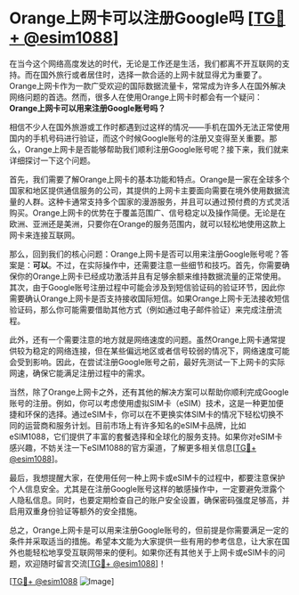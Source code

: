 # Orange上网卡可以注册Google吗 [[TG💪+ @esim1088](https://t.me/s/esim1088)]

在当今这个网络高度发达的时代，无论是工作还是生活，我们都离不开互联网的支持。而在国外旅行或者居住时，选择一款合适的上网卡就显得尤为重要了。Orange上网卡作为一款广受欢迎的国际数据流量卡，常常成为许多人在国外解决网络问题的首选。然而，很多人在使用Orange上网卡时都会有一个疑问：**Orange上网卡可以用来注册Google账号吗？**

相信不少人在国外旅游或工作时都遇到过这样的情况——手机在国外无法正常使用国内的手机号码进行验证，而这个时候Google账号的注册又变得至关重要。那么，Orange上网卡是否能够帮助我们顺利注册Google账号呢？接下来，我们就来详细探讨一下这个问题。

首先，我们需要了解Orange上网卡的基本功能和特点。Orange是一家在全球多个国家和地区提供通信服务的公司，其提供的上网卡主要面向需要在境外使用数据流量的人群。这种卡通常支持多个国家的漫游服务，并且可以通过预付费的方式灵活购买。Orange上网卡的优势在于覆盖范围广、信号稳定以及操作简便。无论是在欧洲、亚洲还是美洲，只要你在Orange的服务范围内，就可以轻松地使用这款上网卡来连接互联网。

那么，回到我们的核心问题：Orange上网卡是否可以用来注册Google账号呢？答案是：**可以**。不过，在实际操作中，还需要注意一些细节和技巧。首先，你需要确保你的Orange上网卡已经成功激活并且有足够余额来维持数据流量的正常使用。其次，由于Google账号注册过程中可能会涉及到短信验证码的验证环节，因此你需要确认Orange上网卡是否支持接收国际短信。如果Orange上网卡无法接收短信验证码，那么你可能需要借助其他方式（例如通过电子邮件验证）来完成注册流程。

此外，还有一个需要注意的地方就是网络速度的问题。虽然Orange上网卡通常提供较为稳定的网络连接，但在某些偏远地区或者信号较弱的情况下，网络速度可能会受到影响。因此，在尝试注册Google账号之前，最好先测试一下上网卡的实际网速，确保它能满足注册过程中的需求。

当然，除了Orange上网卡之外，还有其他的解决方案可以帮助你顺利完成Google账号的注册。例如，你可以考虑使用虚拟SIM卡（eSIM）技术，这是一种更加便捷和环保的选择。通过eSIM卡，你可以在不更换实体SIM卡的情况下轻松切换不同的运营商和服务计划。目前市场上有许多知名的eSIM卡品牌，比如eSIM1088，它们提供了丰富的套餐选择和全球化的服务支持。如果你对eSIM卡感兴趣，不妨关注一下eSIM1088的官方渠道，了解更多相关信息[[TG💪+ @esim1088](https://t.me/s/esim1088)]。

最后，我想提醒大家，在使用任何一种上网卡或eSIM卡的过程中，都要注意保护个人信息安全。尤其是在注册Google账号这样的敏感操作中，一定要避免泄露个人隐私信息。同时，也要定期检查自己的账户安全设置，确保密码强度足够高，并启用双重身份验证等额外的安全措施。

总之，Orange上网卡是可以用来注册Google账号的，但前提是你需要满足一定的条件并采取适当的措施。希望本文能为大家提供一些有用的参考信息，让大家在国外也能轻松地享受互联网带来的便利。如果你还有其他关于上网卡或eSIM卡的问题，欢迎随时留言交流[[TG💪+ @esim1088](https://t.me/s/esim1088)]！

[[TG💪+ @esim1088](https://t.me/s/esim1088) ![Image](https://i.postimg.cc/4NQfJmqS/Snipaste-2025-05-13-00-14-12.png)]